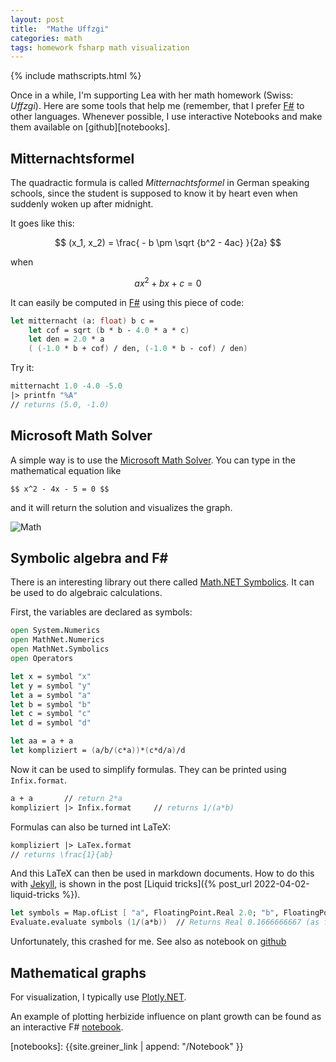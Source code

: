 ```yaml
---
layout: post
title:  "Mathe Uffzgi"
categories: math 
tags: homework fsharp math visualization
---
```


{% include mathscripts.html %}

Once in a while, I'm supporting Lea with her math homework (Swiss: *Uffzgi*). Here are some tools that help me (remember, that I prefer [F#]({{site.fsharp_link}}) to other languages. Whenever possible, I use interactive Notebooks and make them available on [github][notebooks].

## Mitternachtsformel

The quadractic formula is called *Mitternachtsformel* in German speaking schools, since the student is supposed to know it by heart even when suddenly woken up after midnight.

It goes like this:

$$ (x_1, x_2) = \frac{ - b \pm \sqrt {b^2 - 4ac} }{2a} $$

when 

$$ ax^2 + bx + c = 0 $$

It can easily be computed in [F#]({{site.fsharp_link}}) using this piece of code:

~~~fsharp
let mitternacht (a: float) b c =
    let cof = sqrt (b * b - 4.0 * a * c) 
    let den = 2.0 * a
    ( (-1.0 * b + cof) / den, (-1.0 * b - cof) / den)
~~~~

Try it:

~~~fsharp
mitternacht 1.0 -4.0 -5.0
|> printfn "%A"
// returns (5.0, -1.0)
~~~~

## Microsoft Math Solver

A simple way is to use the [Microsoft Math Solver][mathsolver]. You can type in the mathematical equation like 

    $$ x^2 - 4x - 5 = 0 $$ 
    
and it will return the solution and visualizes the graph.

![Math]({{site.url}}/images/mathsolver.png)



[mathsolver]: https://math.microsoft.com/en

## Symbolic algebra and F#

There is an interesting library out there called [Math.NET Symbolics](https://symbolics.mathdotnet.com). It can be used to do algebraic calculations. 

First, the variables are declared as symbols:

~~~~fsharp
open System.Numerics
open MathNet.Numerics
open MathNet.Symbolics
open Operators

let x = symbol "x"
let y = symbol "y"
let a = symbol "a"
let b = symbol "b"
let c = symbol "c"
let d = symbol "d"

let aa = a + a
let kompliziert = (a/b/(c*a))*(c*d/a)/d 
~~~~

Now it can be used to simplify formulas. They can be printed using `Infix.format`.

~~~fsharp
a + a       // return 2*a
kompliziert |> Infix.format     // returns 1/(a*b)
~~~

Formulas can also be turned int LaTeX:

~~~fsharp
kompliziert |> LaTex.format
// returns \frac{1}{ab} 
~~~

And this LaTeX can then be used in markdown documents. How to do this with [Jekyll]({{site.jekyll_link}}), is shown in the post [Liquid tricks]({% post_url 2022-04-02-liquid-tricks %}).


~~~fsharp
let symbols = Map.ofList [ "a", FloatingPoint.Real 2.0; "b", FloatingPoint.Real 3.0 ]
Evaluate.evaluate symbols (1/(a*b))  // Returns Real 0.1666666667 (as float)
~~~

Unfortunately, this crashed for me. See also as notebook on [github](https://github.com/mmgreiner/Notebook/blob/main/Symbolics.ipynb)

## Mathematical graphs

For visualization, I typically use [Plotly.NET](https://plotly.net).

An example of plotting herbizide influence on plant growth can be found as an interactive F# [notebook]( https://github.com/mmgreiner/Notebook/blob/main/Herbizid.ipynb).



[notebooks]: {{site.greiner_link | append: "/Notebook" }}